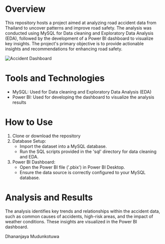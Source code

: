 # Overview

This repository hosts a project aimed at analyzing road accident data from Thailand to uncover patterns and improve road safety. 
The analysis was conducted using MySQL for Data cleaning and Exploratory Data Analysis (EDA), followed by the development of a Power BI dashboard to visualize key insights. The project's primary objective is to provide actionable insights and recommendations for enhancing road safety.

![Accident Dashboard](https://github.com/Dhanaa98/Accidents-Analysis-Dashboard/assets/171159250/b8ecc879-22ab-4b02-b71e-99cc92b54241)


# Tools and Technologies

- MySQL: Used for Data cleaning and Exploratory Data Analysis (EDA)
- Power BI: Used for developing the dashboard to visualize the analysis results

# How to Use

1. Clone or download the repository
2. Database Setup:
     - Import the dataset into a MySQL database.
     - Run the SQL scripts provided in the 'sql' directory for data cleaning and EDA.
3. Power BI Dashboard:
     - Open the Power BI file ('.pbix') in Power BI Desktop.
     - Ensure the data source is correctly configured to your MySQL database.
   
# Analysis and Results

The analysis identifies key trends and relationships within the accident data, such as common causes of accidents, high-risk areas, and the impact of weather conditions. These insights are visualized in the Power BI dashboard.

   
Dhananjaya Mudunkotuwa



